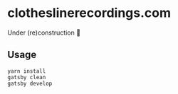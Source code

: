 # clotheslinerecordings.com

Under (re)construction 👷

## Usage

```
yarn install
gatsby clean
gatsby develop
```
